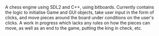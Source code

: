 A chess engine using SDL2 and C++, using bitboards. 
Currently contains the logic to initialise Game and GUI objects, take user input in the form of clicks, and move pieces around the board under conditions on the user's clicks.
A work in progress which lacks any rules on how the pieces can move, as well as an end to the game, putting the king in check, etc.
